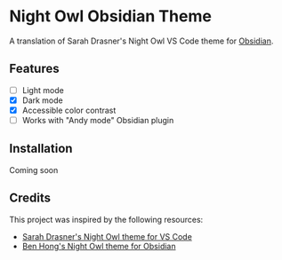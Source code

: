 # Night Owl Obsidian Theme

A translation of Sarah Drasner's Night Owl VS Code theme for [Obsidian](https://obsidian.md/).

## Features

- [ ] Light mode
- [x] Dark mode
- [x] Accessible color contrast
- [ ] Works with "Andy mode" Obsidian plugin

## Installation

Coming soon

## Credits

This project was inspired by the following resources:

- [Sarah Drasner's Night Owl theme for VS Code](https://github.com/sdras/night-owl-vscode-theme)
- [Ben Hong's Night Owl theme for Obsidian](https://github.com/bencodezen/obsidian-night-owl-theme)